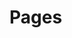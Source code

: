 <!-- This file is compiled from plain-pages/plain/pages/README.md. Do not edit this file directly. -->

# Pages
